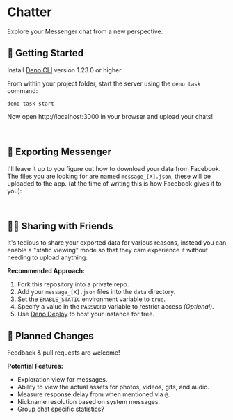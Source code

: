 # Chatter

Explore your Messenger chat from a new perspective.

## 🚀 Getting Started
Install [Deno CLI](https://deno.land) version 1.23.0 or higher.

From within your project folder, start the server using the `deno task` command:
```
deno task start
```
Now open http://localhost:3000 in your browser and upload your chats!

<br />

## 💬  Exporting Messenger

I'll leave it up to you figure out how to download your data from Facebook. The files you are looking for are named `message_[X].json`, these will be uploaded to the app. (at the time of writing this is how Facebook gives it to you):

<br />

## 👨‍💻 Sharing with Friends

It's tedious to share your exported data for various reasons, instead you can enable a "static viewing" mode so that they cam experience it without needing to upload anything.

**Recommended Approach:**
1. Fork this repository into a private repo.
2. Add your `message_[X].json` files into the `data` directory.
3. Set the `ENABLE_STATIC` environment variable to `true`.
4. Specify a value in the `PASSWORD` variable to restrict access *(Optional)*.
5. Use [Deno Deploy](https://deno.com/deploy) to host your instance for free.


## 💾 Planned Changes
Feedback & pull requests are welcome! 

**Potential Features:**
- Exploration view for messages.
- Ability to view the actual assets for photos, videos, gifs, and audio.
- Measure response delay from when mentioned via `@`.
- Nickname resolution based on system messages.
- Group chat specific statistics?